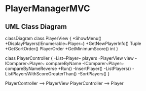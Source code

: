 # PlayerManagerMVC

## UML Class Diagram

classDiagram
class PlayerView {
+ShowMenu()
+DisplayPlayers(IEnumerable~Player~)
+GetNewPlayerInfo() Tuple
+GetSortOrder() PlayerOrder
+GetMinimumScore() int
}

class PlayerController {
-List~Player~ players
-PlayerView view
-IComparer~Player~ compareByName
-IComparer~Player~ compareByNameReverse
+Run()
-InsertPlayer()
-ListPlayers()
-ListPlayersWithScoreGreaterThan()
-SortPlayers()
}

PlayerController --> PlayerView
PlayerController --> Player